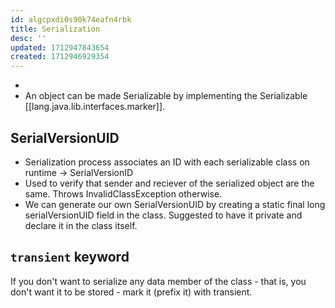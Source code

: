 ```yaml
---
id: algcpxdi0s90k74eafn4rbk
title: Serialization
desc: ''
updated: 1712947843654
created: 1712946929354
---
```


- 
- An object can be made Serializable by implementing the Serializable [[lang.java.lib.interfaces.marker]].

## SerialVersionUID

- Serialization process associates an ID with each serializable class on runtime → SerialVersionID
- Used to verify that sender and reciever of the serialized object are the same. Throws InvalidClassException otherwise.
- We can generate our own SerialVersionUID by creating a static final long serialVersionUID field in the class. Suggested to have it private and declare it in the class itself.


## `transient` keyword

If you don't want to serialize any data member of the class - that is, you don't want it to be stored - mark it (prefix it) with transient.
